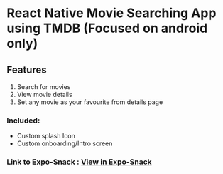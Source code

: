 # React Native Movie Searching App using TMDB (Focused on android only)

## Features

1.  Search for movies
2.  View movie details
3.  Set any movie as your favourite from details page

### Included:

- Custom splash Icon
- Custom onboarding/Intro screen

### Link to Expo-Snack : [View in Expo-Snack](https://snack.expo.dev/@sooraj009/327b38)
